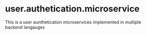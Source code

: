 # user.authetication.microservice
This is a user aunthetication microservices implemented in multiple backend langauges
